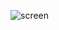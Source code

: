 ![screen](https://github.com/ertecino/js_todolist/assets/147555058/663a465d-50ac-41a2-8c9b-0ff104766432)
